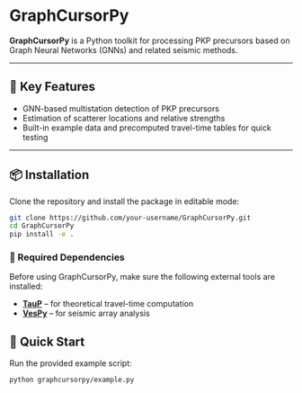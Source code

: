 # GraphCursorPy

**GraphCursorPy** is a Python toolkit for processing PKP precursors based on Graph Neural Networks (GNNs) and related seismic methods.

---

## 🌟 Key Features

- GNN-based multistation detection of PKP precursors
- Estimation of scatterer locations and relative strengths
- Built-in example data and precomputed travel-time tables for quick testing

---

## 📦 Installation

Clone the repository and install the package in editable mode:

```bash
git clone https://github.com/your-username/GraphCursorPy.git
cd GraphCursorPy
pip install -e .
```

### 🔧 Required Dependencies

Before using GraphCursorPy, make sure the following external tools are installed:

* **[TauP](https://www.seis.sc.edu/taup/)** – for theoretical travel-time computation
* **[VesPy](https://github.com/NeilWilkins/VesPy)** – for seismic array analysis

## 🚀 Quick Start

Run the provided example script:

```
python graphcursorpy/example.py
```
